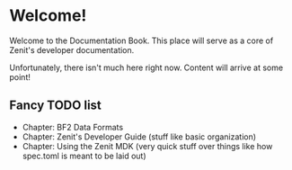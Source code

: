 # Welcome!
Welcome to the Documentation Book. This place will serve as a core of Zenit's developer documentation.

Unfortunately, there isn't much here right now. Content will arrive at some point!

## Fancy TODO list
 * Chapter: BF2 Data Formats
 * Chapter: Zenit's Developer Guide (stuff like basic organization)
 * Chapter: Using the Zenit MDK (very quick stuff over things like how spec.toml is meant to be laid out)

